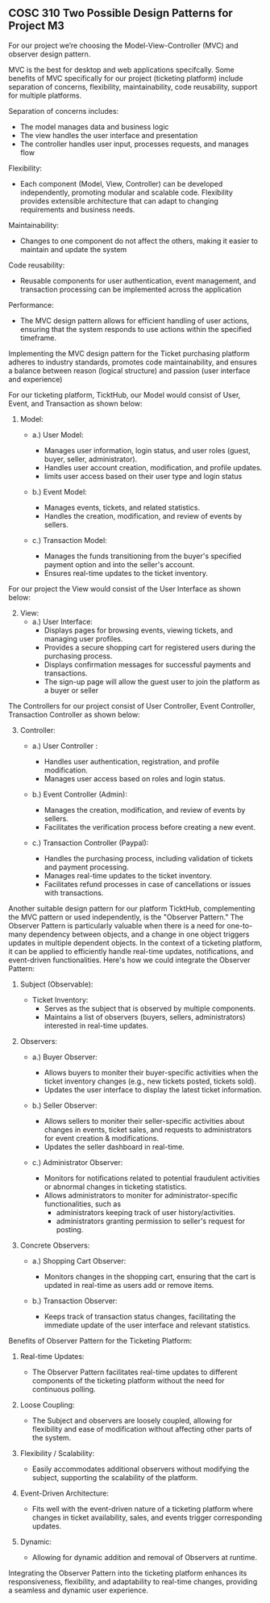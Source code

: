 ## COSC 310 Two Possible Design Patterns for Project M3

For our project we’re choosing the Model-View-Controller (MVC) and observer design pattern.

MVC is the best for desktop and web applications specifcally. Some benefits of MVC specifically for our project (ticketing platform) include separation of concerns, flexibility, maintainability, code reusability, support for multiple platforms.

Separation of concerns includes:

- The model manages data and business logic
- The view handles the user interface and presentation
- The controller handles user input, processes requests, and manages flow

Flexibility:

- Each component (Model, View, Controller) can be developed independently, promoting modular and scalable code. Flexibility provides extensible architecture that can adapt to changing requirements and business needs.

Maintainability:

- Changes to one component do not affect the others, making it easier to maintain and update the system

Code reusability:

- Reusable components for user authentication, event management, and transaction processing can be implemented across the application

Performance:

- The MVC design pattern allows for efficient handling of user actions, ensuring that the system responds to use actions within the specified timeframe.

Implementing the MVC design pattern for the Ticket purchasing platform adheres to industry standards, promotes code maintainability, and ensures a balance between reason (logical structure) and passion (user interface and experience)

For our ticketing platform, TicktHub, our Model would consist of User, Event, and Transaction as shown below:

1.  Model:

    - a.) User Model:

      - Manages user information, login status, and user roles (guest, buyer, seller, administrator).
      - Handles user account creation, modification, and profile updates.
      - limits user access based on their user type and login status

    - b.) Event Model:

      - Manages events, tickets, and related statistics.
      - Handles the creation, modification, and review of events by sellers.

    - c.) Transaction Model:
      - Manages the funds transitioning from the buyer's specified payment option and into the seller's account.
      - Ensures real-time updates to the ticket inventory.

For our project the View would consist of the User Interface as shown below:

2. View:
   - a.) User Interface:
     - Displays pages for browsing events, viewing tickets, and managing user profiles.
     - Provides a secure shopping cart for registered users during the purchasing process.
     - Displays confirmation messages for successful payments and transactions.
     - The sign-up page will allow the guest user to join the platform as a buyer or seller

The Controllers for our project consist of User Controller, Event Controller, Transaction Controller as shown below:

3. Controller:

   - a.) User Controller :

     - Handles user authentication, registration, and profile modification.
     - Manages user access based on roles and login status.

   - b.) Event Controller (Admin):

     - Manages the creation, modification, and review of events by sellers.
     - Facilitates the verification process before creating a new event.

   - c.) Transaction Controller (Paypal):
     - Handles the purchasing process, including validation of tickets and payment processing.
     - Manages real-time updates to the ticket inventory.
     - Facilitates refund processes in case of cancellations or issues with transactions.

Another suitable design pattern for our platform TicktHub, complementing the MVC pattern or used independently, is the "Observer Pattern." The Observer Pattern is particularly valuable when there is a need for one-to-many dependency between objects, and a change in one object triggers updates in multiple dependent objects. In the context of a ticketing platform, it can be applied to efficiently handle real-time updates, notifications, and event-driven functionalities. Here's how we could integrate the Observer Pattern:

1. Subject (Observable):

   - Ticket Inventory:
     - Serves as the subject that is observed by multiple components.
     - Maintains a list of observers (buyers, sellers, administrators) interested in real-time updates.

2. Observers:

   - a.) Buyer Observer:

     - Allows buyers to moniter their buyer-specific activities when the ticket inventory changes (e.g., new tickets posted, tickets sold).
     - Updates the user interface to display the latest ticket information.

   - b.) Seller Observer:

     - Allows sellers to moniter their seller-specific activities about changes in events, ticket sales, and requests to administrators for event creation & modifications.
     - Updates the seller dashboard in real-time.

   - c.) Administrator Observer:
     - Monitors for notifications related to potential fraudulent activities or abnormal changes in ticketing statistics.
     - Allows administrators to moniter for administrator-specific functionalities, such as
       - administrators keeping track of user history/activities.
       - administrators granting permission to seller's request for posting.

3. Concrete Observers:

   - a.) Shopping Cart Observer:

     - Monitors changes in the shopping cart, ensuring that the cart is updated in real-time as users add or remove items.

   - b.) Transaction Observer:
     - Keeps track of transaction status changes, facilitating the immediate update of the user interface and relevant statistics.

Benefits of Observer Pattern for the Ticketing Platform:

1. Real-time Updates:

   - The Observer Pattern facilitates real-time updates to different components of the ticketing platform without the need for continuous polling.

2. Loose Coupling:

   - The Subject and observers are loosely coupled, allowing for flexibility and ease of modification without affecting other parts of the system.

3. Flexibility / Scalability:

   - Easily accommodates additional observers without modifying the subject, supporting the scalability of the platform.

4. Event-Driven Architecture:

   - Fits well with the event-driven nature of a ticketing platform where changes in ticket availability, sales, and events trigger corresponding updates.

5. Dynamic:
   - Allowing for dynamic addition and removal of Observers at runtime.

Integrating the Observer Pattern into the ticketing platform enhances its responsiveness, flexibility, and adaptability to real-time changes, providing a seamless and dynamic user experience.
